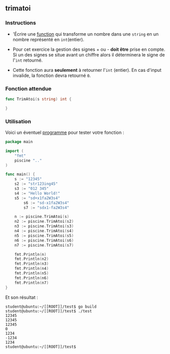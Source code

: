 ## trimatoi

### Instructions

-   'Écrire une [function](TODO-LINK) qui transforme un nombre dans une `string` en un nombre représenté en `int`(entier).

-   Pour cet exercice la gestion des signes + ou - **doit être** prise en compte. Si un des signes se situe avant un chiffre alors il déterminera le signe de l'`int` retourné.

-   Cette fonction aura **seulement** à retourner l'`int` (entier). En cas d'input invalide, la fonction devra retourné `0`.

### Fonction attendue

```go
func TrimAtoi(s string) int {

}
```

### Utilisation

Voici un éventuel [programme](TODO-LINK) pour tester votre fonction :


```go
package main

import (
	"fmt"
	piscine ".."
)

func main() {
	s := "12345"
	s2 := "str123ing45"
	s3 := "012 345"
	s4 := "Hello World!"
	s5 := "sd+x1fa2W3s4"
        s6 := "sd-x1fa2W3s4"
        s7 := "sdx1-fa2W3s4"

	n := piscine.TrimAtoi(s)
	n2 := piscine.TrimAtoi(s2)
	n3 := piscine.TrimAtoi(s3)
	n4 := piscine.TrimAtoi(s4)
	n5 := piscine.TrimAtoi(s5)
	n6 := piscine.TrimAtoi(s6)
	n7 := piscine.TrimAtoi(s7)

	fmt.Println(n)
	fmt.Println(n2)
	fmt.Println(n3)
	fmt.Println(n4)
	fmt.Println(n5)
	fmt.Println(n6)
	fmt.Println(n7)
}
```

Et son résultat :

```console
student@ubuntu:~/[[ROOT]]/test$ go build
student@ubuntu:~/[[ROOT]]/test$ ./test
12345
12345
12345
0
1234
-1234
1234
student@ubuntu:~/[[ROOT]]/test$
```
